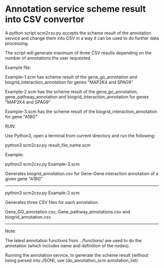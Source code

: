 # Annotation service scheme result into CSV convertor

A python script scm2csv.py accepts the scheme result of the annotation service and change 
them into CSV in a way it can be used to do further data processing. 

The script will generate maximum of three CSV results depending on the number of annotations
the user requested. 

Example file:

Example-1.scm has scheme result of the gene_go_annotation and biogrid_interaction_annotation 
for genes "MAP2K4 and SPAG9"

Example-2.scm has the scheme result of the gene_go_annotation, gene_pathway_annotation and 
biogrid_interaction_annotation for genes "MAP2K4 and SPAG9"

Example-3.scm has the scheme result of the biogrid_interaction_annotation for gene "A1BG"


RUN:

Use Python3, open a terminal from current directory and run the following:

python3 scm2csv.py result_file_name.scm

Example:

python3 scm2csv.py Example-3.scm

Generates biogrid_annotation.csv for Gene-Gene interaction annotation of a given gene "A1BG"

------

python3 scm2csv.py Example-2.scm

Generates three CSV files for each annotation.

Gene_GO_annotation.csv, Gene_pathway_annotations.csv and biogrid_annotation.csv 

------

Note:

The latest annotation functions from ../functions/ are used to do the annotation (which includes 
name and definition of the nodes).

Running the annotation service, to generate the scheme result (without being parsed into JSON), 
use (do_annotation_scm annotation_list)


